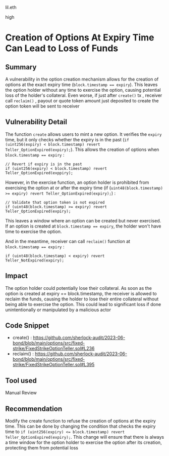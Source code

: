 lil.eth

high

# Creation of Options At Expiry Time Can Lead to Loss of Funds

## Summary

A vulnerability in the option creation mechanism allows for the creation of options at the exact expiry time (`block.timestamp == expiry`). This leaves the option holder without any time to exercise the option, causing potential loss of the holder's collateral.
Even worse, if just after `create()` tx , receiver call `reclaim()` , payout or quote token amount just deposited to create the option token will be sent to receiver

## Vulnerability Detail

The function `create` allows users to mint a new option. It verifies the `expiry` time, but it only checks whether the expiry is in the past (`if (uint256(expiry) < block.timestamp) revert Teller_OptionExpired(expiry);`). This allows the creation of options when `block.timestamp == expiry` : 
```solidity
// Revert if expiry is in the past
if (uint256(expiry) < block.timestamp) revert Teller_OptionExpired(exppiry);
```

However, in the exercise function, an option holder is prohibited from exercising the option at or after the expiry time (if (`uint48(block.timestamp) >= expiry) revert Teller_OptionExpired(expiry);`) : 
```solidity
// Validate that option token is not expired
if (uint48(block.timestamp) >= expiry) revert Teller_OptionExpired(expiry);
```
This leaves a window where an option can be created but never exercised. If an option is created at `block.timestamp == expiry`, the holder won't have time to exercise the option.

And in the meantime, receiver can call `reclaim()` function at `block.timestamp == expiry` : 
```solidity
if (uint48(block.timestamp) < expiry) revert Teller_NotExpired(expiry);
```

## Impact

The option holder could potentially lose their collateral. As soon as the option is created at expiry == block.timestamp, the receiver is allowed to reclaim the funds, causing the holder to lose their entire collateral without being able to exercise the option. This could lead to significant loss if done unintentionally or manipulated by a malicious actor

## Code Snippet

- create() : https://github.com/sherlock-audit/2023-06-bond/blob/main/options/src/fixed-strike/FixedStrikeOptionTeller.sol#L236
- reclaim() : https://github.com/sherlock-audit/2023-06-bond/blob/main/options/src/fixed-strike/FixedStrikeOptionTeller.sol#L395

## Tool used

Manual Review

## Recommendation

Modify the create function to refuse the creation of options at the expiry time. This can be done by changing the condition that checks the expiry time to `if (uint256(expiry) <= block.timestamp) revert Teller_OptionExpired(expiry);`. This change will ensure that there is always a time window for the option holder to exercise the option after its creation, protecting them from potential loss